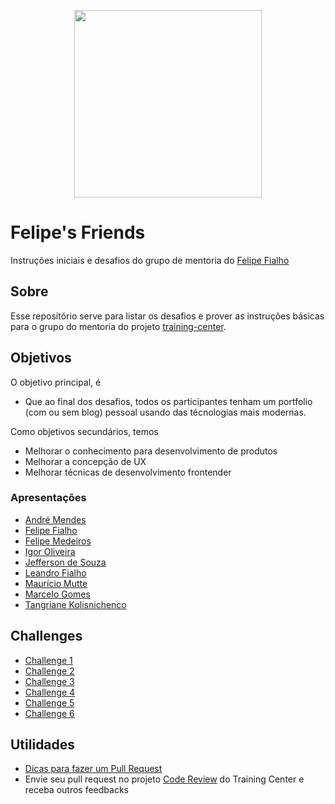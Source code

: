 <p align="center"><img src="https://user-images.githubusercontent.com/3603793/28849593-1d731f5c-76ee-11e7-8e7a-c39e80af1c2f.png" width="300"></p>

# Felipe's Friends

Instruções iniciais e desafios do grupo de mentoria do [Felipe Fialho](https://github.com/training-center/mentoria/blob/master/profiles/mentors/profiles/felipe_fialho.md)

## Sobre

Esse repositório serve para listar os desafios e prover as instruções básicas para o grupo do mentoria do projeto [training-center](https://github.com/training-center).

## Objetivos

O objetivo principal, é 

- Que ao final dos desafios, todos os participantes tenham um portfolio (com ou sem blog) pessoal usando das técnologias mais modernas.

Como objetivos secundários, temos 

- Melhorar o conhecimento para desenvolvimento de produtos
- Melhorar a concepção de UX 
- Melhorar técnicas de desenvolvimento frontender

### Apresentações

- [André Mendes](apresentacoes/andre-mendes.md)
- [Felipe Fialho](apresentacoes/felipe-fialho.md)
- [Felipe Medeiros](apresentacoes/felipe-medeiros.md)
- [Igor Oliveira](apresentacoes/igor-oliveira.md)
- [Jefferson de Souza](apresentacoes/jefferson-de-souza.md)
- [Leandro Fialho](apresentacoes/leandro-fialho.md) 
- [Maurício Mutte](apresentacoes/mauricio-mutte.md)
- [Marcelo Gomes](apresentacoes/marcelo_gomes.md)
- [Tangriane Kolisnichenco](apresentacoes/tangriane-kolisnichenco.md)

## Challenges

- [Challenge 1](challenges/challenge-1.md)
- [Challenge 2](challenges/challenge-2.md)
- [Challenge 3](challenges/challenge-3.md)
- [Challenge 4](challenges/challenge-4.md)
- [Challenge 5](challenges/challenge-5.md)
- [Challenge 6](challenges/challenge-6.md)

## Utilidades

- [Dicas para fazer um Pull Request](utils/pull-request.md)
- Envie seu pull request no projeto [Code Review](https://github.com/training-center/code-review) do Training Center e receba outros feedbacks




